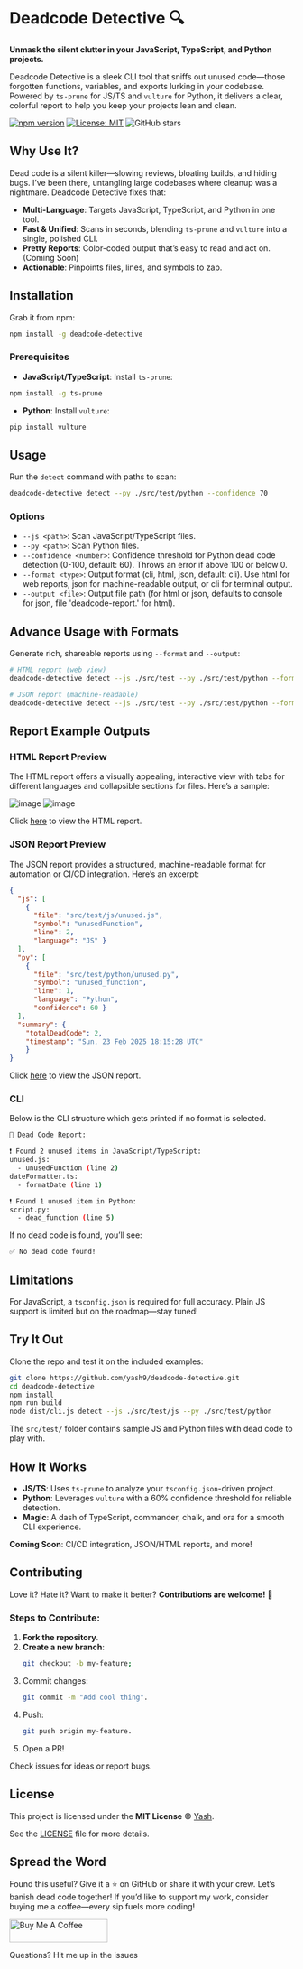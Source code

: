 # Deadcode Detective 🔍

**Unmask the silent clutter in your JavaScript, TypeScript, and Python projects.**

Deadcode Detective is a sleek CLI tool that sniffs out unused code—those forgotten functions, variables, and exports lurking in your codebase. Powered by `ts-prune` for JS/TS and `vulture` for Python, it delivers a clear, colorful report to help you keep your projects lean and clean.

[![npm version](https://badge.fury.io/js/deadcode-detective.svg)](https://www.npmjs.com/package/deadcode-detective)
[![License: MIT](https://img.shields.io/badge/License-MIT-yellow.svg)](https://opensource.org/licenses/MIT)
![GitHub stars](https://img.shields.io/github/stars/rathi-yash/deadcode-detective.svg?style=social)


## Why Use It?

Dead code is a silent killer—slowing reviews, bloating builds, and hiding bugs. I’ve been there, untangling large codebases where cleanup was a nightmare. Deadcode Detective fixes that:
- **Multi-Language**: Targets JavaScript, TypeScript, and Python in one tool.
- **Fast & Unified**: Scans in seconds, blending `ts-prune` and `vulture` into a single, polished CLI.
- **Pretty Reports**: Color-coded output that’s easy to read and act on. (Coming Soon)
- **Actionable**: Pinpoints files, lines, and symbols to zap.


## Installation

Grab it from npm:

```bash
npm install -g deadcode-detective
```

### **Prerequisites**
- **JavaScript/TypeScript**: Install `ts-prune`:

```bash
npm install -g ts-prune
```

- **Python**: Install `vulture`:
```bash
pip install vulture
```


## Usage

Run the `detect` command with paths to scan:
```bash
deadcode-detective detect --py ./src/test/python --confidence 70
```

### **Options**
- `--js <path>`: Scan JavaScript/TypeScript files.
- `--py <path>`: Scan Python files.
- `--confidence <number>`: Confidence threshold for Python dead code detection (0-100, default: 60). Throws an error if above 100 or below 0.
- `--format <type>`: Output format (cli, html, json, default: cli). Use html for web reports, json for machine-readable output, or cli for terminal output.
- `--output <file>`: Output file path (for html or json, defaults to console for json, file 'deadcode-report.<format>' for html).

## Advance Usage with Formats

Generate rich, shareable reports using `--format` and `--output`:
```bash
# HTML report (web view)
deadcode-detective detect --js ./src/test --py ./src/test/python --format html --output report.html

# JSON report (machine-readable)
deadcode-detective detect --js ./src/test --py ./src/test/python --format json --output report.json
```

## Report Example Outputs

### HTML Report Preview
The HTML report offers a visually appealing, interactive view with tabs for different languages and collapsible sections for files. Here’s a sample:

![image](assests/html_report.png) ![image](assests/html_report_python.png)


Click [here](report.html) to view the HTML report.

### JSON Report Preview
The JSON report provides a structured, machine-readable format for automation or CI/CD integration. Here’s an excerpt:

```json
{
  "js": [
    { 
      "file": "src/test/js/unused.js", 
      "symbol": "unusedFunction", 
      "line": 2, 
      "language": "JS" }
  ],
  "py": [
    { 
      "file": "src/test/python/unused.py", 
      "symbol": "unused_function", 
      "line": 1, 
      "language": "Python", 
      "confidence": 60 }
  ],
  "summary": { 
    "totalDeadCode": 2, 
    "timestamp": "Sun, 23 Feb 2025 18:15:28 UTC" 
    }
}
```
Click [here](report.json) to view the JSON report.

### CLI
Below is the CLI structure which gets printed if no format is selected.

```bash
🔎 Dead Code Report:

❗ Found 2 unused items in JavaScript/TypeScript:
unused.js:
  - unusedFunction (line 2)
dateFormatter.ts:
  - formatDate (line 1)

❗ Found 1 unused item in Python:
script.py:
  - dead_function (line 5)
```

If no dead code is found, you’ll see:
```bash
✅ No dead code found!
```

## Limitations

For JavaScript, a `tsconfig.json` is required for full accuracy. Plain JS support is limited but on the roadmap—stay tuned!

## Try It Out

Clone the repo and test it on the included examples:
```bash
git clone https://github.com/yash9/deadcode-detective.git
cd deadcode-detective
npm install
npm run build
node dist/cli.js detect --js ./src/test/js --py ./src/test/python
```
The `src/test/` folder contains sample JS and Python files with dead code to play with.


## How It Works

- **JS/TS**: Uses `ts-prune` to analyze your `tsconfig.json`-driven project.
- **Python**: Leverages `vulture` with a 60% confidence threshold for reliable detection.
- **Magic**: A dash of TypeScript, commander, chalk, and ora for a smooth CLI experience.

**Coming Soon**: CI/CD integration, JSON/HTML reports, and more!


## Contributing

Love it? Hate it? Want to make it better? **Contributions are welcome!** 🚀  

### Steps to Contribute:
1. **Fork the repository**.
2. **Create a new branch**:  
   ```sh
   git checkout -b my-feature;
   ```
3. Commit changes:
   ```sh
   git commit -m "Add cool thing".
   ```
6. Push:
   ```sh
   git push origin my-feature.
   ```
8. Open a PR!

Check issues for ideas or report bugs.

## License

This project is licensed under the **MIT License** © [Yash](https://github.com/rathi-yash).  

See the [LICENSE](./LICENSE) file for more details.

## Spread the Word

Found this useful? Give it a ⭐ on GitHub or share it with your crew. Let’s banish dead code together! If you’d like to support my work, consider buying me a coffee—every sip fuels more coding!

<a href="https://www.buymeacoffee.com/yash.rathi" target="_blank"><img src="https://cdn.buymeacoffee.com/buttons/default-orange.png" alt="Buy Me A Coffee" height="41" width="174"></a>

Questions? Hit me up in the issues

